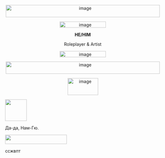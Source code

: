 <p align="center">
<img width="500" height="40" alt="image" src="https://github.com/user-attachments/assets/07d2ca9f-162e-470d-8dd3-2499170d3096" />
</p>

<p align="center">
<img width="150" height="20" alt="image" src="https://github.com/user-attachments/assets/7c09b829-a488-4a1e-b117-7230bd330f1a" />
</p>

<p align="center">
<b>HE/HIM</b>
</p>

<p align="center">
Roleplayer & Artist
</p>

<p align="center">
<img width="150" height="20" alt="image" src="https://github.com/user-attachments/assets/7c09b829-a488-4a1e-b117-7230bd330f1a" />
</p>

<p align="center">
<img width="500" height="40" alt="image" src="https://github.com/user-attachments/assets/0aeb63bf-58ea-410d-9e5f-2d3572a293de" />
</p>

<p align="center">
<img width="99" height="55" alt="image" src="https://64.media.tumblr.com/c5093af171ff9d52ed1f577f8ccca460/11e69be66c0ac865-c1/s100x200/5c805b36e4a87afd52b7237947127ade9dd2b003.gifv" />
</p>


[<img width="70" height="70" src="https://github.com/user-attachments/assets/895a6c75-2105-4c17-a211-530dedaea3e8">](https://github.com/raidrie)

Да-да, Нам-Гю.

<img width="200" height="30" src="https://64.media.tumblr.com/be342ffcacc55276fe53f9ade7fda67f/a96c2890f9f9b852-43/s250x400/1a503803e9ed128e29714769a1bb3b5e1a53b6c4.gifv">

ссжвпт
